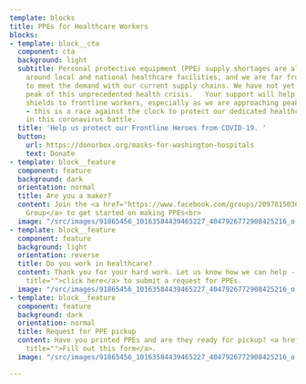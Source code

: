 ```yaml
---
template: blocks
title: PPEs for Healthcare Workers
blocks:
- template: block__cta
  component: cta
  background: light
  subtitle: Personal protective equipment (PPE) supply shortages are already happening
    around local and national healthcare facilities, and we are far from being able
    to meet the demand with our current supply chains. We have not yet reached the
    peak of this unprecedented health crisis.   Your support will help us supply face
    shields to frontline workers, especially as we are approaching peak resource use
    - this is a race against the clock to protect our dedicated healthcare professionals
    in this coronavirus battle.
  title: 'Help us protect our Frontline Heroes from COVID-19. '
  button:
    url: https://donorbox.org/masks-for-washington-hospitals
    text: Donate
- template: block__feature
  component: feature
  background: dark
  orientation: normal
  title: Are you a maker?
  content: Join the <a href="https://www.facebook.com/groups/209781503693623/" title="">Facebook
    Group</a> to get started on making PPEs<br>
  image: "/src/images/91865456_10163584439465227_4047926772908425216_o.jpg"
- template: block__feature
  component: feature
  background: light
  orientation: reverse
  title: Do you work in healthcare?
  content: Thank you for your hard work. Let us know how we can help - <a href="https://airtable.com/shr8N7KR1XbVziJ5k"
    title="">click here</a> to submit a request for PPEs.
  image: "/src/images/91865456_10163584439465227_4047926772908425216_o.jpg"
- template: block__feature
  component: feature
  background: dark
  orientation: normal
  title: Request for PPE pickup
  content: Have you printed PPEs and are they ready for pickup? <a href="https://airtable.com/shriWHxJj5lhjHIdJ"
    title="">Fill out this form</a>.
  image: "/src/images/91865456_10163584439465227_4047926772908425216_o.jpg"

---
```

